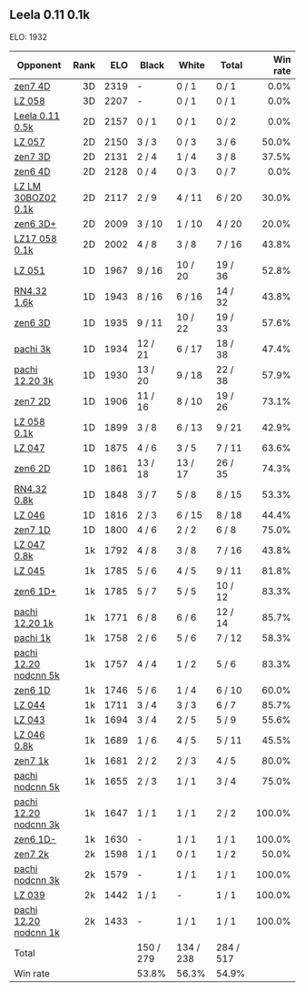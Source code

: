 ## Leela 0.11 0.1k ##

ELO: 1932

Opponent | Rank | ELO | Black | White | Total | Win rate
---------|-----:|----:|-------|-------|-------|-------:
[zen7 4D](zen7%204D.md) | 3D | 2319 | - | 0 / 1 | 0 / 1 | 0.0%
[LZ 058](LZ%20058.md) | 3D | 2207 | - | 0 / 1 | 0 / 1 | 0.0%
[Leela 0.11 0.5k](Leela%200.11%200.5k.md) | 2D | 2157 | 0 / 1 | 0 / 1 | 0 / 2 | 0.0%
[LZ 057](LZ%20057.md) | 2D | 2150 | 3 / 3 | 0 / 3 | 3 / 6 | 50.0%
[zen7 3D](zen7%203D.md) | 2D | 2131 | 2 / 4 | 1 / 4 | 3 / 8 | 37.5%
[zen6 4D](zen6%204D.md) | 2D | 2128 | 0 / 4 | 0 / 3 | 0 / 7 | 0.0%
[LZ LM 30BOZ02 0.1k](LZ%20LM%2030BOZ02%200.1k.md) | 2D | 2117 | 2 / 9 | 4 / 11 | 6 / 20 | 30.0%
[zen6 3D+](zen6%203D+.md) | 2D | 2009 | 3 / 10 | 1 / 10 | 4 / 20 | 20.0%
[LZ17 058 0.1k](LZ17%20058%200.1k.md) | 2D | 2002 | 4 / 8 | 3 / 8 | 7 / 16 | 43.8%
[LZ 051](LZ%20051.md) | 1D | 1967 | 9 / 16 | 10 / 20 | 19 / 36 | 52.8%
[RN4.32 1.6k](RN4.32%201.6k.md) | 1D | 1943 | 8 / 16 | 6 / 16 | 14 / 32 | 43.8%
[zen6 3D](zen6%203D.md) | 1D | 1935 | 9 / 11 | 10 / 22 | 19 / 33 | 57.6%
[pachi 3k](pachi%203k.md) | 1D | 1934 | 12 / 21 | 6 / 17 | 18 / 38 | 47.4%
[pachi 12.20 3k](pachi%2012.20%203k.md) | 1D | 1930 | 13 / 20 | 9 / 18 | 22 / 38 | 57.9%
[zen7 2D](zen7%202D.md) | 1D | 1906 | 11 / 16 | 8 / 10 | 19 / 26 | 73.1%
[LZ 058 0.1k](LZ%20058%200.1k.md) | 1D | 1899 | 3 / 8 | 6 / 13 | 9 / 21 | 42.9%
[LZ 047](LZ%20047.md) | 1D | 1875 | 4 / 6 | 3 / 5 | 7 / 11 | 63.6%
[zen6 2D](zen6%202D.md) | 1D | 1861 | 13 / 18 | 13 / 17 | 26 / 35 | 74.3%
[RN4.32 0.8k](RN4.32%200.8k.md) | 1D | 1848 | 3 / 7 | 5 / 8 | 8 / 15 | 53.3%
[LZ 046](LZ%20046.md) | 1D | 1816 | 2 / 3 | 6 / 15 | 8 / 18 | 44.4%
[zen7 1D](zen7%201D.md) | 1D | 1800 | 4 / 6 | 2 / 2 | 6 / 8 | 75.0%
[LZ 047 0.8k](LZ%20047%200.8k.md) | 1k | 1792 | 4 / 8 | 3 / 8 | 7 / 16 | 43.8%
[LZ 045](LZ%20045.md) | 1k | 1785 | 5 / 6 | 4 / 5 | 9 / 11 | 81.8%
[zen6 1D+](zen6%201D+.md) | 1k | 1785 | 5 / 7 | 5 / 5 | 10 / 12 | 83.3%
[pachi 12.20 1k](pachi%2012.20%201k.md) | 1k | 1771 | 6 / 8 | 6 / 6 | 12 / 14 | 85.7%
[pachi 1k](pachi%201k.md) | 1k | 1758 | 2 / 6 | 5 / 6 | 7 / 12 | 58.3%
[pachi 12.20 nodcnn 5k](pachi%2012.20%20nodcnn%205k.md) | 1k | 1757 | 4 / 4 | 1 / 2 | 5 / 6 | 83.3%
[zen6 1D](zen6%201D.md) | 1k | 1746 | 5 / 6 | 1 / 4 | 6 / 10 | 60.0%
[LZ 044](LZ%20044.md) | 1k | 1711 | 3 / 4 | 3 / 3 | 6 / 7 | 85.7%
[LZ 043](LZ%20043.md) | 1k | 1694 | 3 / 4 | 2 / 5 | 5 / 9 | 55.6%
[LZ 046 0.8k](LZ%20046%200.8k.md) | 1k | 1689 | 1 / 6 | 4 / 5 | 5 / 11 | 45.5%
[zen7 1k](zen7%201k.md) | 1k | 1681 | 2 / 2 | 2 / 3 | 4 / 5 | 80.0%
[pachi nodcnn 5k](pachi%20nodcnn%205k.md) | 1k | 1655 | 2 / 3 | 1 / 1 | 3 / 4 | 75.0%
[pachi 12.20 nodcnn 3k](pachi%2012.20%20nodcnn%203k.md) | 1k | 1647 | 1 / 1 | 1 / 1 | 2 / 2 | 100.0%
[zen6 1D-](zen6%201D-.md) | 1k | 1630 | - | 1 / 1 | 1 / 1 | 100.0%
[zen7 2k](zen7%202k.md) | 2k | 1598 | 1 / 1 | 0 / 1 | 1 / 2 | 50.0%
[pachi nodcnn 3k](pachi%20nodcnn%203k.md) | 2k | 1579 | - | 1 / 1 | 1 / 1 | 100.0%
[LZ 039](LZ%20039.md) | 2k | 1442 | 1 / 1 | - | 1 / 1 | 100.0%
[pachi 12.20 nodcnn 1k](pachi%2012.20%20nodcnn%201k.md) | 2k | 1433 | - | 1 / 1 | 1 / 1 | 100.0%
Total | | | 150 / 279 | 134 / 238 | 284 / 517 | 
Win rate| | | 53.8% | 56.3% | 54.9% | 
